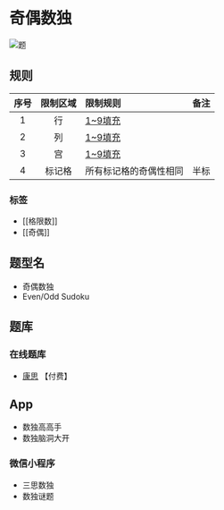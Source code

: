 # 奇偶数独

![题](https://www.gmpuzzles.com/images/blog/GM-EvenOddSudoku-Ex.png)

## 规则

| 序号  | 限制区域 | 限制规则        | 备注  |
|:---:|:----:|:------------|:---:|
|  1  |  行   | [1~9填充]     |     |
|  2  |  列   | [1~9填充]     |     |
|  3  |  宫   | [1~9填充]     |     |
|  4  | 标记格  | 所有标记格的奇偶性相同 | 半标  |

### 标签

- [[格限数]]
- [[奇偶]]

## 题型名

- 奇偶数独
- Even/Odd Sudoku

## 题库

### 在线题库

- [康思](https://www.conceptispuzzles.com/zh/index.aspx?uri=puzzle/sudoku) 【付费】

## App

- 数独高高手
- 数独脑洞大开

### 微信小程序

- 三思数独
- 数独谜题

[1~9填充]: ../../../../rules.md#1to9填充
